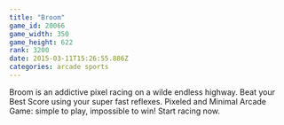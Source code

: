 ```yaml
---
title: "Broom"
game_id: 20066
game_width: 350
game_height: 622
rank: 3200
date: 2015-03-11T15:26:55.886Z
categories: arcade sports
---
```

Broom is an addictive pixel racing on a wilde endless highway.
Beat your Best Score using your super fast reflexes.
Pixeled and Minimal Arcade Game: simple to play, impossible to win!
Start racing now.